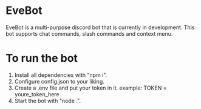 # EveBot
EveBot is a multi-purpose discord bot that is currently in development. This bot supports chat commands, slash commands and context menu.

# To run the bot
1. Install all dependencies with "npm i".
2. Configure config.json to your liking.
3. Create a .env file and put your token in it. example: TOKEN = youre_token_here
4. Start the bot with "node .".
